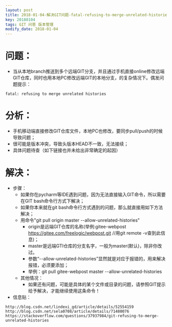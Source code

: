 ```yaml
---
layout: post
title: 2018-01-04-解决GIT问题-fatal-refusing-to-merge-unrelated-histories
key: 20180104
tags: GIT 问答 版本管理
modify_date: 2018-01-04
---
```


# 问题：
* 当从本地branch推送到多个远端GIT分支，并且通过手机直接online修改远端GIT仓库，同时也用本地PC修改远端GIT的本地分支，的复杂情况下。偶发问题提示：
````
fatal: refusing to merge unrelated histories
````

# 分析：
* 手机移动端直接修改GIT仓库文件，本地PC也修改，要同步pull/push的时候导致问题；
* 很可能是版本冲突，导致头版本HEAD不一致，无法接续；
* 具体问题待查（如下链接也并未给出非常确定的起因）

# 解决：
* 步骤：
  * 如果你在pycharm等IDE遇到问题，因为无法直接输入GIT命令，所以需要在GIT bash命令行方式下解决；
  * 如果你本来就在git bash命令行方式遇到的问题，那么就直接用如下方法解决；
  * 用命令"git pull origin master --allow-unrelated-histories"
      * origin是远端GIT仓库的名称(举例:gitee-webpost https://gitee.com/freelogic/webpost.git //用git remote -v查到此信息)；
      * master是远端GTI仓库的分支名字，一般为master(默认)，除非你改过。
      * 参数“--allow-unrelated-histories”显然就是对应于报错的，用来解决报错，必须要添加；
      * 举例：git pull gitee-webpost master --allow-unrelated-histories
  * 其他情况：
      * 如果还有问题，可能是具体的某个文件或目录的问题，请参照GIT提示给予解决，才能继续使用这条命令！
* 信息贴：
````
http://blog.csdn.net/lindexi_gd/article/details/52554159
http://blog.csdn.net/sela0708/article/details/71480076
https://stackoverflow.com/questions/37937984/git-refusing-to-merge-unrelated-histories

````